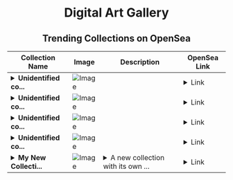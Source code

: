 <div align="center">

# Digital Art Gallery

## Trending Collections on OpenSea

| Collection Name                       | Image                                                                                     | Description                       | OpenSea Link                                                                                          |
|---------------------------------------|-------------------------------------------------------------------------------------------|-----------------------------------|--------------------------------------------------------------------------------------------------------|
| **<details><summary>Unidentified co...</summary>Unidentified contract 59c1f259-f0ed-48a2-a5a0-ca25da100c63</details>** | ![Image](https://i.seadn.io/s/raw/files/8af52942ec11eeeaf954fb7a9bf7aa0e.png?w=500&auto=format?w=200&auto=format) |  | <details><summary>Link</summary>[Unidentified contract 59c1f259-f0ed-48a2-a5a0-ca25da100c63](https://opensea.io/collection/unidentified-contract-59c1f259-f0ed-48a2-a5a0-ca25)</details> |
| **<details><summary>Unidentified co...</summary>Unidentified contract 99398f57-9bc0-4f24-b04b-ffabe8a0a370</details>** | ![Image](https://i.seadn.io/s/raw/files/8af52942ec11eeeaf954fb7a9bf7aa0e.png?w=500&auto=format?w=200&auto=format) |  | <details><summary>Link</summary>[Unidentified contract 99398f57-9bc0-4f24-b04b-ffabe8a0a370](https://opensea.io/collection/unidentified-contract-99398f57-9bc0-4f24-b04b-ffab)</details> |
| **<details><summary>Unidentified co...</summary>Unidentified contract 5e2068c5-8639-4fe5-b8f3-7de11d518c24</details>** | ![Image](https://i.seadn.io/s/raw/files/8af52942ec11eeeaf954fb7a9bf7aa0e.png?w=500&auto=format?w=200&auto=format) |  | <details><summary>Link</summary>[Unidentified contract 5e2068c5-8639-4fe5-b8f3-7de11d518c24](https://opensea.io/collection/unidentified-contract-5e2068c5-8639-4fe5-b8f3-7de1)</details> |
| **<details><summary>Unidentified co...</summary>Unidentified contract f30da534-761d-467c-896a-e7aed5f2ebd3</details>** | ![Image](https://i.seadn.io/s/raw/files/8af52942ec11eeeaf954fb7a9bf7aa0e.png?w=500&auto=format?w=200&auto=format) |  | <details><summary>Link</summary>[Unidentified contract f30da534-761d-467c-896a-e7aed5f2ebd3](https://opensea.io/collection/unidentified-contract-f30da534-761d-467c-896a-e7ae)</details> |
| **<details><summary>My New Collecti...</summary>My New Collection</details>** | ![Image](https://i.seadn.io/s/raw/files/99616f6940aef3b2a281bb921ffc2062.png?w=500&auto=format?w=200&auto=format) | <details><summary>A new collection with its own ...</summary>A new collection with its own dedicated smart contract</details> | <details><summary>Link</summary>[My New Collection](https://opensea.io/collection/my-new-collection-16239)</details> |

</div>